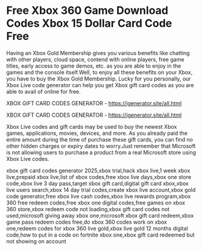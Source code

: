 # Free Xbox 360 Game Download Codes Xbox 15 Dollar Card Code Free

Having an Xbox Gold Membership gives you various benefits like chatting with other players, cloud space, contend with online players, free game titles, early access to game demos, etc. as you are able to enjoy in the games and the console itself.Well, to enjoy all these benefits on your Xbox, you have to buy the Xbox Gold Membership. Lucky for you personally, our Xbox Live code generator can help you get Xbox gift card codes as you are able to avail of online for free.

XBOX GIFT CARD CODES GENERATOR - https://igenerator.site/all.html


XBOX GIFT CARD CODES GENERATOR - https://igenerator.site/all.html

Xbox Live codes and gift cards may be used to buy the newest Xbox games, applications, movies, devices, and more. As you already paid the entire amount during the time of purchase these gift cards, you can find no other hidden charges or expiry dates to worry.Just remember that Microsoft is not allowing users to purchase a product from a real Microsoft store using Xbox Live codes.

xbox gift card codes generator 2025,xbox trial,hack xbox live,1 week xbox live,prepaid xbox live,list of xbox codes,free xbox live days,xbox one store code,xbox live 3 day pass,target xbox gift card,digital gift card xbox,xbox live users search,xbox 14 day trial codes,create xbox live account,xbox gold code generator,free xbox live cash codes,xbox live rewards program,xbox 360 free redeem codes,free xbox one digital codes,free games on xbox 360 store,xbox redeem code not loading,xbox gift card codes not used,microsoft giving away xbox one,microsoft xbox gift card redeem,xbox game pass redeem codes free,do xbox 360 codes work on xbox one,redeem codes for xbox 360 live gold,xbox live gold 12 months digital code,how to put in a code on fortnite xbox one,xbox gift card redeemed but not showing on account
